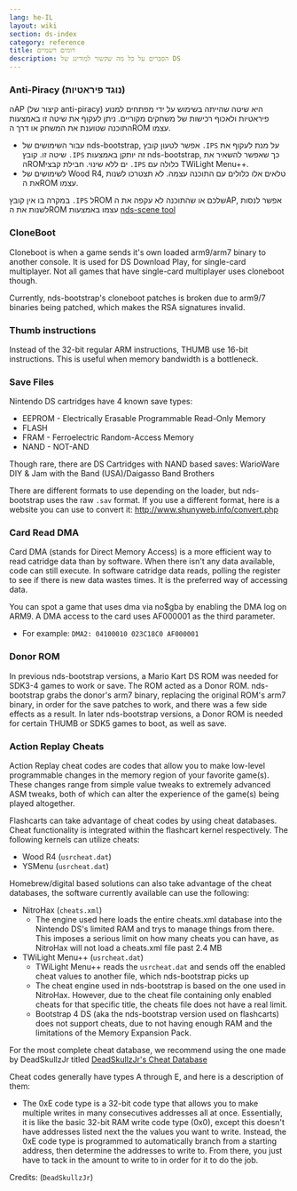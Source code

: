 ```yaml
---
lang: he-IL
layout: wiki
section: ds-index
category: reference
title: רומים רשמיים
description: הסברים על כל מה שקשור למודינג של DS
---
```


### Anti-Piracy (נוגד פיראטיות)

הAP (קיצור של anti-piracy) היא שיטה שהייתה בשימוש על ידי מפתחים למנוע פיראטיות ולאכוף רכישות של משחקים מקוריים. ניתן לעקוף את שיטה זו באמצעות התוכנה שטוענת את המשחק או דרך הROM עצמו.

- עבור השימושים של nds-bootstrap, אפשר לטעון קובץ `.IPS` על מנת לעקוף את שיטה זו. קובץ `.IPS` זה יותקן באמצעות nds-bootstrap, כך שאפשר להשאיר את הROMים ללא שינוי. חבילת קבצי `.IPS` כלולה עם TWiLight Menu++.
- לשימושים של Wood R4, טלאים אלו כלולים עם התוכנה עצמה. לא תצטרכו לשנות את הROM עצמו.

במקרה בו אין קובץ `.IPS` לROM שלכם או שהתוכנה לא עקפה את הAP, אפשר לנסות לשנות את הROM עצמו באמצעות [nds-scene tool](https://gbatemp.net/download/retrogamefan-nds-rom-tool-v1-0_b1215.35735/)

### CloneBoot

Cloneboot is when a game sends it's own loaded arm9/arm7 binary to another console. It is used for DS Download Play, for single-card multiplayer. Not all games that have single-card multiplayer uses cloneboot though.

Currently, nds-bootstrap's cloneboot patches is broken due to arm9/7 binaries being patched, which makes the RSA signatures invalid.

### Thumb instructions
Instead of the 32-bit regular ARM instructions, THUMB use 16-bit instructions. This is useful when memory bandwidth is a bottleneck.

### Save Files
Nintendo DS cartridges have 4 known save types:

- EEPROM - Electrically Erasable Programmable Read-Only Memory
- FLASH
- FRAM - Ferroelectric Random-Access Memory
- NAND - NOT-AND

Though rare, there are DS Cartridges with NAND based saves: WarioWare DIY & Jam with the Band (USA)/Daigasso Band Brothers

There are different formats to use depending on the loader, but nds-bootstrap uses the raw `.sav` format. If you use a different format, here is a website you can use to convert it: http://www.shunyweb.info/convert.php

### Card Read DMA
Card DMA (stands for Direct Memory Access) is a more efficient way to read catridge data than by software. When there isn't any data available, code can still execute. In software catridge data reads, polling the register to see if there is new data wastes times. It is the preferred way of accessing data.

You can spot a game that uses dma via no$gba by enabling the DMA log on ARM9. A DMA access to the card uses AF000001 as the third parameter.
- For example: `DMA2: 04100010 023C18C0 AF000001`

### Donor ROM

In previous nds-bootstrap versions, a Mario Kart DS ROM was needed for SDK3-4 games to work or save. The ROM acted as a Donor ROM. nds-bootstrap grabs the donor's arm7 binary, replacing the original ROM's arm7 binary, in order for the save patches to work, and there was a few side effects as a result. In later nds-bootstrap versions, a Donor ROM is needed for certain THUMB or SDK5 games to boot, as well as save.

### Action Replay Cheats

Action Replay cheat codes are codes that allow you to make low-level programmable changes in the memory region of your favorite game(s). These changes range from simple value tweaks to extremely advanced ASM tweaks, both of which can alter the experience of the game(s) being played altogether.

Flashcarts can take advantage of cheat codes by using cheat databases. Cheat functionality is integrated within the flashcart kernel respectively. The following kernels can utilize cheats:
- Wood R4 (`usrcheat.dat`)
- YSMenu (`usrcheat.dat`)

Homebrew/digital based solutions can also take advantage of the cheat databases, the software currently available can use the following:
- NitroHax (`cheats.xml`)
  - The engine used here loads the entire cheats.xml database into the Nintendo DS's limited RAM and trys to manage things from there. This imposes a serious limit on how many cheats you can have, as NitroHax will not load a cheats.xml file past 2.4 MB
- TWiLight Menu++ (`usrcheat.dat`)
  - TWiLight Menu++ reads the `usrcheat.dat` and sends off the enabled cheat values to another file, which nds-bootstrap picks up
  - The cheat engine used in nds-bootstrap is based on the one used in NitroHax. However, due to the cheat file containing only enabled cheats for that specific title, the cheats file does not have a real limit.
  - Bootstrap 4 DS (aka the nds-bootstrap version used on flashcarts) does not support cheats, due to not having enough RAM and the limitations of the Memory Expansion Pack.

For the most complete cheat database, we recommend using the one made by DeadSkullzJr titled [DeadSkullzJr's Cheat Database](https://gbatemp.net/threads/deadskullzjrs-nds-cheat-databases.488711/page-38#post-9090779)

Cheat codes generally have types A through E, and here is a description of them:

- The 0xE code type is a 32-bit code type that allows you to make multiple writes in many consecutives addresses all at once. Essentially, it is like the basic 32-bit RAM write code type (0x0), except this doesn't have addresses listed next the the values you want to write. Instead, the 0xE code type is programmed to automatically branch from a starting address, then determine the addresses to write to. From there, you just have to tack in the amount to write to in order for it to do the job.

Credits: (`DeadSkullzJr`)

